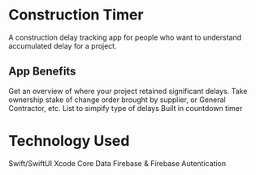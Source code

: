 
# Construction Timer 

A construction delay tracking app for people who want to understand accumulated delay for a project. 

## App Benefits
Get an overview of where your project retained significant delays.
Take ownership stake of change order brought by supplier, or General Contractor, etc.
List to simpify type of delays
Built in countdown timer

# Technology Used
Swift/SwiftUI
Xcode
Core Data
Firebase & Firebase Autentication

# 
